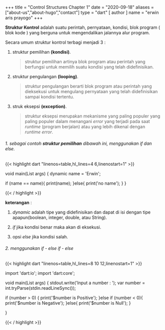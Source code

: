 +++
title = "Control Structures Chapter 1"
date = "2020-09-18"
aliases = ["about-us","about-hugo","contact"]
type = "dart"
[ author ]
  name = "erwin aris prayogo"
+++

**Struktur Kontrol** adalah suatu perintah, pernyataan, kondisi, blok program ( blok kode ) yang berguna untuk mengendalikan jalannya alur program.

Secara umum struktur kontrol terbagi menjadi 3 : 

1. struktur pemilihan **(kondisi)**.
    > struktur pemilihan artinya blok program atau perintah yang berfungsi untuk memilih suatu kondisi yang telah didefinisikan.

2. struktur pengulangan **(looping)**.
    > struktur pengulangan berarti blok program atau perintah yang dieksekusi untuk mengulang pernyataan yang telah didefinisikan sampai kondisi tertentu.

3. struk eksepsi **(exception)**.
    > struktur eksepsi merupakan mekanisme yang paling populer yang paling populer dalam menangani _error_ yang terjadi pada saat _runtime_ (program berjalan) atau yang lebih dikenal dengan _runtime error_.

###### 1. sebagai contoh **struktur pemilihan** dibawah ini, menggunakan _if_ dan _else_.

{{< highlight dart "linenos=table,hl_lines=4 6,linenostart=1" >}}

void main(List<String> args) {
  dynamic name = 'Erwin';

  if (name == name){
    print(name);
  }else{
    print('no name');
  }
}

{{< / highlight >}}

**keterangan** : 

1. _dynamic_ adalah tipe yang didefinisikan dan dapat di isi dengan tipe apapun(boolean, integer, double, atau String).

2. _if_ jika kondisi benar maka akan di eksekusi.

3. opsi _else_ jika kondisi salah.


###### 2. menggunakan _if - else if - else_

{{< highlight dart "linenos=table,hl_lines=8 10 12,linenostart=1" >}}

import 'dart:io';
import 'dart:core';

void main(List<String> args) {
  stdout.write('Input a number : ');
  var number = int.tryParse(stdin.readLineSync());

  if (number > 0) {
    print('$number is Positive');
  }else if (number < 0){
    print('$number is Negative');
  }else{
    print('$number is Null');
  }

}

{{< / highlight >}}


